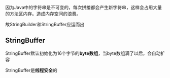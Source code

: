 因为Java中的字符串是不可变的，每次拼接都会产生新字符串，这样会占用大量的方法区内存。造成内存空间的浪费。

故StringBuilder和StringBuffer应运而出

## StringBuffer

StringBuffer默认初始化为16个字节的**byte数组**，当byte数组满了以后，会自动扩容

StringBuffer是**线程安全**的


